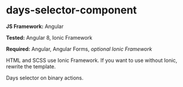 # days-selector-component

**JS Framework:** Angular

**Tested:** Angular 8, Ionic Framework

**Required:** Angular, Angular Forms, *optional Ionic Framework*

HTML and SCSS use Ionic Framework. If you want to use without Ionic, rewrite the template.

Days selector on binary actions.
